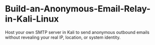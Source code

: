 # Build-an-Anonymous-Email-Relay-in-Kali-Linux
Host your own SMTP server in Kali to send anonymous outbound emails without revealing your real IP, location, or system identity.
